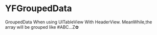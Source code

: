 # YFGroupedData
GroupedData When using UITableView With HeaderView. MeanWhile,the array will be grouped like #ABC...Z✿
 
